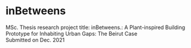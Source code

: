 # inBetweens
MSc. Thesis research project 
title: inBetweens.: A Plant-inspired Building Prototype for Inhabiting Urban Gaps: The Beirut Case  
Submitted on Dec. 2021
